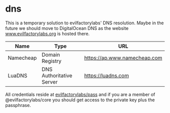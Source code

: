 # dns

This is a temporary solution to evilfactorylabs' DNS resolution. Maybe in the future we should move to DigitalOcean DNS as
the website www.evilfactorylabs.org is hosted there.

| Name | Type  | URL |
|------|------|------|
| Namecheap | Domain Registry | https://ap.www.namecheap.com
| LuaDNS | DNS Authoritative Server | https://luadns.com

All credentials reside at [evilfactorylabs/pass](https://github.com/evilfactorylabs/pass) and if you are a member of @evilfactorylabs/core you
should get access to the private key plus the passphrase.
